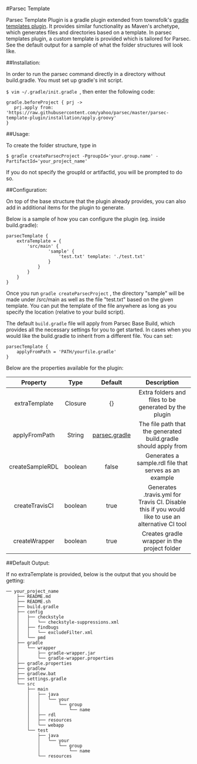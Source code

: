 #Parsec Template

Parsec Template Plugin is a gradle plugin extended from townsfolk's [gradle templates plugin](https://github.com/townsfolk/gradle-templates).
It provides similar functionality as Maven's archetype, which generates files and directories based on a template. In parsec templates plugin, a custom template is provided which is tailored
for Parsec. See the default output for a sample of what the folder structures will look like.

##Installation:

In order to run the parsec command directly in a directory without build.gradle. You must set up gradle's init script.


`$ vim ~/.gradle/init.gradle `, then enter the following code:

```
gradle.beforeProject { prj ->
   prj.apply from: 'https://raw.githubusercontent.com/yahoo/parsec/master/parsec-template-plugin/installation/apply.groovy'
}

```

##Usage:

To create the folder structure, type in

`$ gradle createParsecProject -PgroupId='your.group.name' -PartifactId='your_project_name'`

If you do not specify the groupId or artifactId, you will be prompted to do so.

##Configuration:

On top of the base structure that the plugin already provides, you can also add in additional items for the plugin to generate.

Below is a sample of how you can configure the plugin (eg. inside build.gradle):

```
parsecTemplate {
    extraTemplate = {
        'src/main' {
                'sample' {
                    'test.txt' template: './test.txt'
                }
            }
        }
    }
}
```

Once you run `gradle createParsecProject` , the directory "sample" will be made under /src/main as well as the file "test.txt" based on the given template.
You can put the template of the file anywhere as long as you specify the location (relative to your build script).

The default `build.gradle` file will apply from Parsec Base Build, which provides all the necessary settings for you to
get started. In cases when you would like the build.gradle to inherit from a different file. You can set:

```
parsecTemplate {
    applyFromPath = 'PATH/yourfile.gradle'
}
```

Below are the properties available for the plugin:

| Property      | Type  | Default | Description |
|:-------------:|:-----:|:-------:|:-----------:|
| extraTemplate  | Closure | {}       | Extra folders and files to be generated by the plugin |
| applyFromPath  | String  | [parsec.gradle](https://raw.githubusercontent.com/yahoo/parsec/master/parsec-base-build/src/main/resources/parsec.gradle) |The file path that the generated build.gradle should apply from|
| createSampleRDL| boolean | false    | Generates a sample.rdl file that serves as an example |
| createTravisCI | boolean | true     | Generates .travis.yml for Travis CI. Disable this if you would like to use an alternative CI tool |
| createWrapper  | boolean | true     | Creates gradle wrapper in the project folder |

##Default Output:

If no extraTemplate is provided, below is the output that you should be getting:
```
── your_project_name
    ├── README.md
    ├── README.sh
    ├── build.gradle
    ├── config
    │   ├── checkstyle
    │   │   └── checkstyle-suppressions.xml
    │   ├── findbugs
    │   │   └── excludeFilter.xml
    │   └── pmd
    ├── gradle
    │   └── wrapper
    │       ├── gradle-wrapper.jar
    │       └── gradle-wrapper.properties
    ├── gradle.properties
    ├── gradlew
    ├── gradlew.bat
    ├── settings.gradle
    └── src
        ├── main
        │   ├── java
        │   │   └── your
        │   │       └── group
        │   │           └── name
        │   ├── rdl
        │   ├── resources
        │   └── webapp
        └── test
            ├── java
            │   └── your
            │       └── group
            │           └── name
            └── resources
```
